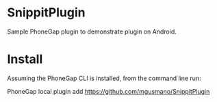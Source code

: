 SnippitPlugin
==============

Sample PhoneGap plugin to demonstrate plugin on Android. 

Install
========
Assuming the PhoneGap CLI is installed, from the command line run:

PhoneGap local plugin add https://github.com/mgusmano/SnippitPlugin
